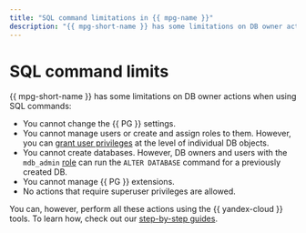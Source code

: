```yaml
---
title: "SQL command limitations in {{ mpg-name }}"
description: "{{ mpg-short-name }} has some limitations on DB owner actions when using SQL commands."
---
```


# SQL command limits

{{ mpg-short-name }} has some limitations on DB owner actions when using SQL commands:

* You cannot change the {{ PG }} settings.
* You cannot manage users or create and assign roles to them. However, you can [grant user privileges](../operations/grant.md) at the level of individual DB objects.
* You cannot create databases. However, DB owners and users with the `mdb_admin` [role](roles.md) can run the `ALTER DATABASE` command for a previously created DB.
* You cannot manage {{ PG }} extensions.
* No actions that require superuser privileges are allowed.

You can, however, perform all these actions using the {{ yandex-cloud }} tools. To learn how, check out our [step-by-step guides](../operations/index.md).
